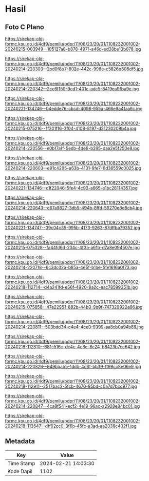 # Hasil

## Foto C Plano

https://sirekap-obj-formc.kpu.go.id/4df9/pemilu/pdpr/11/08/23/20/01/1108232001002-20240215-003949--105127a8-b878-4971-a46d-ed38be13b078.jpg

https://sirekap-obj-formc.kpu.go.id/4df9/pemilu/pdpr/11/08/23/20/01/1108232001002-20240214-220303--2bd0f8b7-802e-442c-996e-c5826b508df5.jpg

https://sirekap-obj-formc.kpu.go.id/4df9/pemilu/pdpr/11/08/23/20/01/1108232001002-20240214-220342--2cc6f159-9cd1-401c-adc5-8419ea9fba9e.jpg

https://sirekap-obj-formc.kpu.go.id/4df9/pemilu/pdpr/11/08/23/20/01/1108232001002-20240221-134746--04edde76-cbcd-4098-955a-466e9a41aa6c.jpg

https://sirekap-obj-formc.kpu.go.id/4df9/pemilu/pdpr/11/08/23/20/01/1108232001002-20240215-075216--1f201f16-3f04-4108-8197-d31230208b4a.jpg

https://sirekap-obj-formc.kpu.go.id/4df9/pemilu/pdpr/11/08/23/20/01/1108232001002-20240214-220556--e0b17a1f-5edb-4de9-b265-daa2e5f250e8.jpg

https://sirekap-obj-formc.kpu.go.id/4df9/pemilu/pdpr/11/08/23/20/01/1108232001002-20240214-220603--e91c4295-a63b-4131-9fe7-6d36559c0025.jpg

https://sirekap-obj-formc.kpu.go.id/4df9/pemilu/pdpr/11/08/23/20/01/1108232001002-20240221-134746--c1f22046-5fe4-4c93-a665-e1bc28114357.jpg

https://sirekap-obj-formc.kpu.go.id/4df9/pemilu/pdpr/11/08/23/20/01/1108232001002-20240214-220643--c67a9827-3db5-494b-8ffd-59270e8e8cb4.jpg

https://sirekap-obj-formc.kpu.go.id/4df9/pemilu/pdpr/11/08/23/20/01/1108232001002-20240221-134747--39c04c35-995b-4173-9263-87dffba79352.jpg

https://sirekap-obj-formc.kpu.go.id/4df9/pemilu/pdpr/11/08/23/20/01/1108232001002-20240215-075328--fa44fd6d-234c-4f3a-a61b-d7a8e094507e.jpg

https://sirekap-obj-formc.kpu.go.id/4df9/pemilu/pdpr/11/08/23/20/01/1108232001002-20240214-220718--6c3dc02a-b85a-4e5f-b1be-5fe1616a0f73.jpg

https://sirekap-obj-formc.kpu.go.id/4df9/pemilu/pdpr/11/08/23/20/01/1108232001002-20240218-112714--d4a241fd-e56f-4920-9a2c-eac78599351b.jpg

https://sirekap-obj-formc.kpu.go.id/4df9/pemilu/pdpr/11/08/23/20/01/1108232001002-20240215-075858--47e22951-882b-44b0-9b9f-747329922e86.jpg

https://sirekap-obj-formc.kpu.go.id/4df9/pemilu/pdpr/11/08/23/20/01/1108232001002-20240214-220811--503bdd34-c4e4-4ee0-9399-aa8cb0a94b86.jpg

https://sirekap-obj-formc.kpu.go.id/4df9/pemilu/pdpr/11/08/23/20/01/1108232001002-20240218-112810--681c516c-dc4c-4c8e-8c24-b8423b7cc642.jpg

https://sirekap-obj-formc.kpu.go.id/4df9/pemilu/pdpr/11/08/23/20/01/1108232001002-20240214-220826--949bbab5-1ddb-4c6f-bb39-ff99cc8e06e9.jpg

https://sirekap-obj-formc.kpu.go.id/4df9/pemilu/pdpr/11/08/23/20/01/1108232001002-20240218-112911--2517bac2-5fcb-4670-95bd-c0a7d7bcc977.jpg

https://sirekap-obj-formc.kpu.go.id/4df9/pemilu/pdpr/11/08/23/20/01/1108232001002-20240214-220847--4ca8f541-ecf2-4e19-96ac-a2928e84bc01.jpg

https://sirekap-obj-formc.kpu.go.id/4df9/pemilu/pdpr/11/08/23/20/01/1108232001002-20240218-113647--dff92cc0-3f6b-45fc-a3ad-aa2036c402f1.jpg


## Metadata

| Key        | Value               |
| ---------- | ------------------- |
| Time Stamp | 2024-02-21 14:03:30 |
| Kode Dapil | 1102                |



